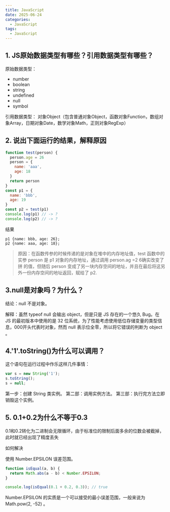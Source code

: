 ```yaml
---
title: JavaScript
date: 2025-06-24
categories:
  - JavaScript
tags:
  - JavaScript
---
```

## 1. JS原始数据类型有哪些？引用数据类型有哪些？
原始数据类型：
+ number
+ boolean
+ string
+ undefined
+ null
+ symbol

引用数据类型：
对象Object（包含普通对象Object，函数对象Function，数组对象Array，日期对象Date，数学对象Math，正则对象RegExp）

## 2. 说出下面运行的结果，解释原因

```js
function test(person) {
  person.age = 26
  person = {
    name: 'aaa',
    age: 18
  }
  return person
}
const p1 = {
  name: 'bbb',
  age: 19
}
const p2 = test(p1)
console.log(p1) // -> ?
console.log(p2) // -> ?
```
结果
```
p1 {name: bbb, age: 26};
p2 {name: aaa, age: 18};
```
> 原因：在函数传参的时候传递的是对象在堆中的内存地址值，test 函数中的实参 person 是 p1 对象的内存地址，通过调用 person.ag =2 6确实改变了拼
的值，但随后 person 变成了另一块内存空间的地址，并且在最后将这另外一份内存空间的地址返回，赋给了 p2.


## 3.null是对象吗？为什么？
结论：null 不是对象。

解释：虽然 typeof null 会输出 object，但是只是 JS 存在的一个悠久 Bug。在 JS 的最初版本中使用的是 32 位系统，为了性能考虑使用低位存储变量的类型信息，000开头代表时对象，然而 null 表示位全零，所以将它错误的判断为 object 。

## 4.'1'.toString()为什么可以调用？
这个语句在运行过程中作乐这样几件事情：
```js
var s = new String('1');
s.toString();
s = null;
```
第一步：创建 String 类实例。
第二部：调用实例方法。
第三部：执行完方法立即销毁这个实例。

## 5. 0.1+0.2为什么不等于0.3
0.1和0.2转化为二进制会无限循环，由于标准位的限制后面多余的位数会被截掉，此时就已经出现了精度丢失

如何解决

使用 Number.EPSILON 误差范围。

```js
function isEqual(a, b) {
  return Math.abs(a - b) < Number.EPSILON;
}

console.log(isEqual(0.1 + 0.2, 0.3)); // true
```

Number.EPSILON 的实质是一个可以接受的最小误差范围，一般来说为 Math.pow(2, -52) 。

